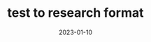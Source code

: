 ---
title: test to research format
date: '2023-01-10'
tags: ['research','A11y','featured']
draft: false
summary: testing the script
images: []
layout: ResearchLayout
authors: ['default']
---